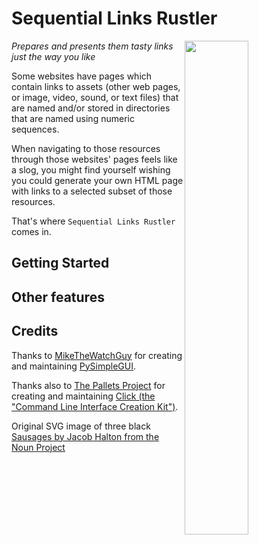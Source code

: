 # Sequential Links Rustler

<img width="45%" align="right" src="https://github.com/therden/links-rustler/blob/main/combined.png">

*Prepares and presents them tasty links just the way you like*

Some websites have pages which contain links to assets (other web pages, or
image, video, sound, or text files) that are named and/or stored in directories
that are named using numeric sequences.

When navigating to those resources through those websites' pages feels like a
slog, you might find yourself wishing you could generate your own HTML page with
links to a selected subset of those resources.

That's where `Sequential Links Rustler` comes in.

Getting Started
---------------


Other features
--------------


Credits
-------
Thanks to [MikeTheWatchGuy](https://github.com/MikeTheWatchGuy) for creating and maintaining [PySimpleGUI](https://github.com/PySimpleGUI/PySimpleGUI).

Thanks also to [The Pallets Project](https://github.com/pallets) for creating and maintaining [Click (the "Command Line Interface Creation Kit")](https://github.com/pallets/click).

Original SVG image of three black [Sausages by Jacob Halton from the Noun Project](https://thenounproject.com/term/sausage/4135/)
